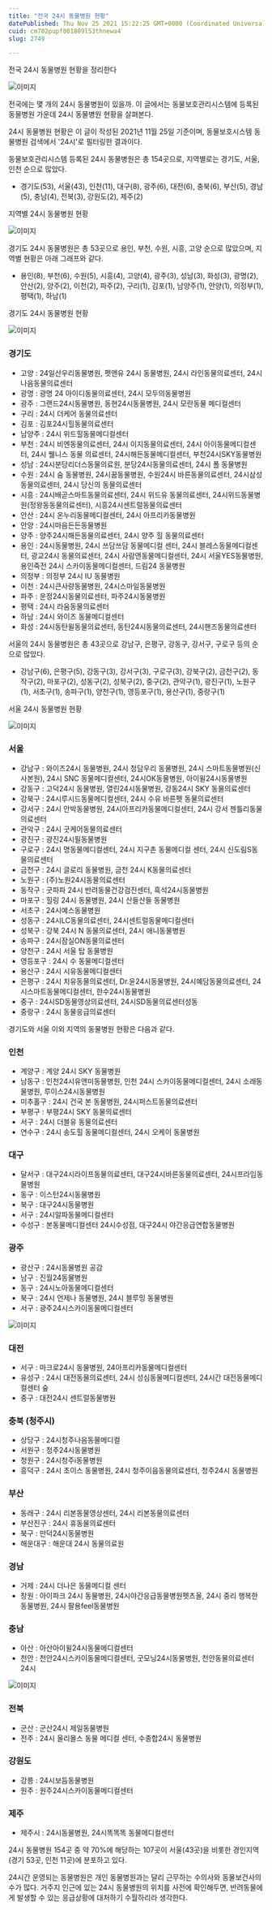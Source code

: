 ```yaml
---
title: "전국 24시 동물병원 현황"
datePublished: Thu Nov 25 2021 15:22:25 GMT+0000 (Coordinated Universal Time)
cuid: cm702pupf001809l53thnewa4
slug: 2749

---
```



전국 24시 동물병원 현황을 정리한다

![이미지](https://cdn.hashnode.com/res/hashnode/image/upload/v1739253642768/3046e708-efde-44b3-9f9d-0244abf4a2d4.jpeg)

전국에는 몇 개의 24시 동물병원이 있을까. 이 글에서는 동물보호관리시스템에 등록된 동물병원 가운데 24시 동물병원 현황을 살펴본다.

24시 동물병원 현황은 이 글이 작성된 2021년 11월 25일 기준이며, 동물보호시스템 동물병원 검색에서 '24시'로 필터링한 결과이다.

동물보호관리시스템 등록된 24시 동물병원은 총 154곳으로, 지역별로는 경기도, 서울, 인천 순으로 많았다.

* 경기도(53), 서울(43), 인천(11), 대구(8), 광주(6), 대전(6), 충북(6), 부산(5), 경남(5), 충남(4), 전북(3), 강원도(2), 제주(2)

지역별 24시 동물병원 현황

![이미지](https://cdn.hashnode.com/res/hashnode/image/upload/v1739253644092/505c2140-3c19-43d4-ae50-9f32ebdfcfff.png)

경기도 24시 동물병원은 총 53곳으로 용인, 부천, 수원, 시흥, 고양 순으로 많았으며, 지역별 현황은 아래 그래프와 같다.

* 용인(8), 부천(6), 수원(5), 시흥(4), 고양(4), 광주(3), 성남(3), 화성(3), 광명(2), 안산(2), 양주(2), 이천(2), 파주(2), 구리(1), 김포(1), 남양주(1), 안양(1), 의정부(1), 평택(1), 하남(1)

경기도 24시 동물병원 현황

![이미지](https://cdn.hashnode.com/res/hashnode/image/upload/v1739253645325/a14098c4-1298-4adb-b1b3-5f44f6e7ce1a.png)

### 경기도

- 고양 : 24일산우리동물병원, 펫앤유 24시 동물병원, 24시 라인동물의료센터, 24시 나음동물의료센터
- 광명 : 광명 24 아이디동물의료센터, 24시 모두의동물병원
- 광주 : 그랜드24시동물병원, 동현24시동물병원, 24시 모란동물 메디컬센터
- 구리 : 24시 더케어 동물의료센터
- 김포 : 김포24시힐동물의료센터
- 남양주 : 24시 위드힐동물메디컬센터
- 부천 : 24시 비엔동물의료센터, 24시 이지동물의료센터, 24시 아이동물메디컬센터, 24시 웰니스 동물 의료센터, 24시해든동물메디컬센터, 부천24시SKY동물병원
- 성남 : 24시분당리더스동물의료원, 분당24시동물의료센터, 24시 폴 동물병원
- 수원 : 24시 숨 동물병원, 24시꿈동물병원, 수원24시 바른동물의료센터, 24시삼성동물의료센터, 24시 당신의 동물의료센터
- 시흥 : 24시배곧스마트동물의료센터, 24시 위드유 동물의료센터, 24시위드동물병원(정왕동동물의료센터), 시흥24시센트럴동물의료센터
- 안산 : 24시 온누리동물메디컬센터, 24시 아프리카동물병원
- 안양 : 24시마음든든동물병원
- 양주 : 양주24시해든동물의료센터, 24시 양주 힐 동물의료센터
- 용인 : 24시동물병원, 24시 쓰담쓰담 동물메디컬 센터, 24시 블레스동물메디컬센터, 광교24시 동물의료센터, 24시 사람앤동물메디컬센터, 24시 서울YES동물병원, 용인죽전 24시 스카이동물메디컬센터, 드림24 동물병원
- 의정부 : 의정부 24시 IU 동물병원
- 이천 : 24시큰사랑동물병원, 24시스마일동물병원
- 파주 : 운정24시동물의료센터, 파주24시동물병원
- 평택 : 24시 라움동물의료센터
- 하남 : 24시 와이즈 동물메디컬센터
- 화성 : 24시동탄윌동물의료센터, 동탄24시동물의료센터, 24시핸즈동물의료센터

서울의 24시 동물병원은 총 43곳으로 강남구, 은평구, 강동구, 강서구, 구로구 등의 순으로 많았다.

* 강남구(6), 은평구(5), 강동구(3), 강서구(3), 구로구(3), 강북구(2), 금천구(2), 동작구(2), 마포구(2), 성동구(2), 성북구(2), 중구(2), 관악구(1), 광진구(1), 노원구(1), 서초구(1), 송파구(1), 양천구(1), 영등포구(1), 용산구(1), 중랑구(1)

서울 24시 동물병원 현황

![이미지](https://cdn.hashnode.com/res/hashnode/image/upload/v1739253646893/b24b92f4-00c8-41f3-a162-b95a58f65f6a.png)

### 서울

- 강남구 : 와이즈24시 동물병원, 24시 청담우리 동물병원, 24시 스마트동물병원(신사본원), 24시 SNC 동물메디컬센터, 24시OK동물병원, 아이윌24시동물병원
- 강동구 : 고덕24시 동물병원, 열린24시동물병원, 강동24시 SKY 동물의료센터
- 강북구 : 24시루시드동물메디컬센터, 24시 수유 바른펫 동물의료센터
- 강서구 : 24시 안박동물병원, 24시아프리카동물메디컬센터, 24시 강서 젠틀리동물의료센터
- 관악구 : 24시 굿케어동물의료센터
- 광진구 : 광진24시필동물병원
- 구로구 : 24시 명동물메디컬센터, 24시 지구촌 동물메디컬 센터, 24시 신도림S동물의료센터
- 금천구 : 24시 글로리 동물병원, 금천 24시 K동물의료센터
- 노원구 : (주)노원24시동물의료센터
- 동작구 : 굿파파 24시 반려동물건강검진센터, 흑석24시동물병원
- 마포구 : 힐링 24시 동물병원, 24시 산들산들 동물병원
- 서초구 : 24시예스동물병원
- 성동구 : 24시LC동물의료센터, 24시센트럴동물메디컬센터
- 성북구 : 강북 24시 N 동물의료센터, 24시 애니동물병원
- 송파구 : 24시잠실ON동물의료센터
- 양천구 : 24시 서울 탑 동물병원
- 영등포구 : 24시 수 동물메디컬센터
- 용산구 : 24시 시유동물메디컬센터
- 은평구 : 24시 치유동물의료센터, Dr.윤24시동물병원, 24시예담동물의료센터, 24시스마트동물메디컬센터, 한수24시동물병원
- 중구 : 24시SD동물영상의료센터, 24시SD동물의료센터성동
- 중랑구 : 24시 동물응급의료센터

경기도와 서울 이외 지역의 동물병원 현황은 다음과 같다.

### 인천

- 계양구 : 계양 24시 SKY 동물병원
- 남동구 : 인천24시유앤미동물병원, 인천 24시 스카이동물메디컬센터, 24시 소래동물병원, 루이스24시동물병원
- 미추홀구 : 24시 건국 본 동물병원, 24시퍼스트동물의료센터
- 부평구 : 부평24시 SKY 동물의료센터
- 서구 : 24시 더블유 동물의료센터
- 연수구 : 24시 송도힐 동물메디컬센터, 24시 오케이 동물병원

### 대구

- 달서구 : 대구24시라이프동물의료센터, 대구24시바른동물의료센터, 24시프라임동물병원
- 동구 : 이스턴24시동물병원
- 북구 : 대구24시동물병원
- 서구 : 24시알파동물메디컬센터
- 수성구 : 본동물메디컬센터 24시수성점, 대구24시 야간응급연합동물병원

### 광주

- 광산구 : 24시동물병원 공감
- 남구 : 진월24동물병원
- 동구 : 24시노아동물메디컬센터
- 북구 : 24시 언제나 동물병원, 24시 블루밍 동물병원
- 서구 : 광주24시스카이동물메디컬센터

![이미지](https://cdn.hashnode.com/res/hashnode/image/upload/v1739253648487/1dd47344-862f-4cd2-a58b-8b47f12ca586.jpeg)

### 대전

- 서구 : 마크로24시 동물병원, 24아프리카동물메디컬센터
- 유성구 : 24시 대전동물의료센터, 24시 성심동물메디컬센터, 24시간 대전동물메디컬센터 숲
- 중구 : 대전24시 센트럴동물병원

### 충북 (청주시)

- 상당구 : 24시청주나음동물메디컬
- 서원구 : 청주24시동물병원
- 청원구 : 24시청주i동물병원
- 흥덕구 : 24시 초이스 동물병원, 24시 청주이음동물의료센터, 청주24시 동물병원

### 부산

- 동래구 : 24시 리본동물영상센터, 24시 리본동물의료센터
- 부산진구 : 24시 휴동물의료센터
- 북구 : 만덕24시동물병원
- 해운대구 : 해운대 24시 동물의료원

### 경남

- 거제 : 24시 더나은 동물메디컬 센터
- 창원 : 아이파크 24시 동물병원, 24시야간응급동물병원펫츠올, 24시 중리 행복한동물병원, 24시 팔용feel동물병원

### 충남

- 아산 : 아산아이윌24시동물메디컬센터
- 천안 : 천안24시스카이동물메디컬센터, 굿모닝24시동물병원, 천안동물의료센터 24시

![이미지](https://cdn.hashnode.com/res/hashnode/image/upload/v1739253650530/c7f77e1a-7b17-4f6c-a01f-14f0500217f9.png)

### 전북

- 군산 : 군산24시 제일동물병원
- 전주 : 24시 올리몰스 동물 메디컬 센터, 수종합24시 동물병원

### 강원도

- 강릉 : 24시보듬동물병원
- 원주 : 원주24시스카이동물메디컬센터

### 제주

- 제주시 : 24시동물병원, 24시똑똑똑 동물메디컬센터

24시 동물병원 154곳 중 약 70%에 해당하는 107곳이 서울(43곳)을 비롯한 경인지역(경기 53곳, 인천 11곳)에 분포하고 있다.

24시간 운영되는 동물병원은 개인 동물병원과는 달리 근무하는 수의사와 동물보건사의 수가 많다. 거주지 인근에 있는 24시 동물병원의 위치를 사전에 확인해두면, 반려동물에게 발생할 수 있는 응급상황에 대처하기 수월하리라 생각한다.